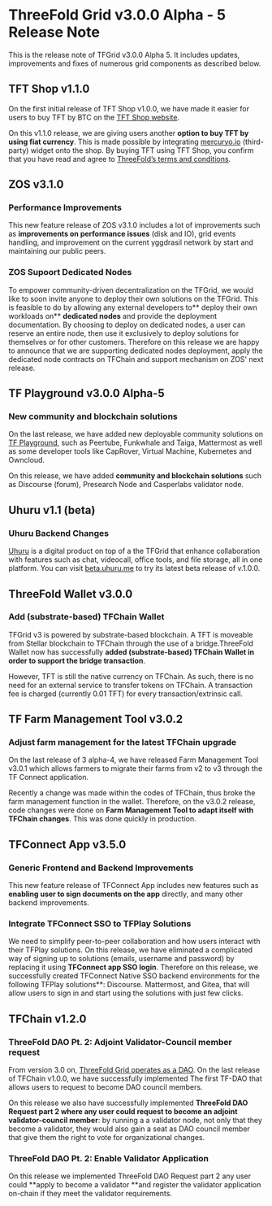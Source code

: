 # ThreeFold Grid v3.0.0 Alpha - 5 Release Note

This is the release note of TFGrid v3.0.0 Alpha 5. It includes updates, improvements and fixes of numerous grid components as described below.

## TFT Shop v1.1.0

On the first initial release of TFT Shop v1.0.0, we have made it easier for users to buy TFT by BTC on the [TFT Shop website](https://gettft.com/gettft/).

On this v1.1.0 release, we are giving users another **option to buy TFT by using fiat currency**. This is made possible by integrating [mercuryo.io](http://www.mercuryo.io/) (third-party) widget onto the shop. By buying TFT using TFT Shop, you confirm that you have read and agree to [ThreeFold’s terms and conditions](https://library.threefold.me/info/legal/#/legal__terms_conditions_gettft).


## ZOS v3.1.0

### Performance Improvements

This new feature release of ZOS v3.1.0 includes a lot of improvements such as **improvements on performance issues** (disk and IO), grid events handling, and improvement on the current yggdrasil network by start and maintaining our public peers.

### ZOS Supoort Dedicated Nodes

To empower community-driven decentralization on the TFGrid, we would like to soon invite anyone to deploy their own solutions on the TFGrid. This is feasible to do by allowing any external developers to** deploy their own workloads on** **dedicated nodes** and provide the deployment documentation. By choosing to deploy on dedicated nodes, a user can reserve an entire node, then use it exclusively to deploy solutions for themselves or for other customers. Therefore on this release we are happy to announce that we are supporting dedicated nodes deployment, apply the dedicated node contracts on TFChain and support mechanism on ZOS' next release.


## TF Playground v3.0.0 Alpha-5

### New community and blockchain solutions
On the last release, we have added new deployable community solutions on [TF Playground](https://play.grid.tf/#/), such as Peertube, Funkwhale and Taiga, Mattermost as well as some developer tools like CapRover, Virtual Machine, Kubernetes and Owncloud.

On this release, we have added **community and blockchain solutions** such as Discourse (forum), Presearch Node and Casperlabs validator node.

## Uhuru v1.1 (beta)

### Uhuru Backend Changes

[Uhuru](https://www.uhuru.me) is a digital product on top of a the TFGrid that enhance collaboration with features such as chat, videocall, office tools, and file storage, all in one platform. You can visit [beta.uhuru.me](https://beta.uhuru.me/) to try its latest beta release of v.1.0.0.


## ThreeFold Wallet v3.0.0

### Add (substrate-based) TFChain Wallet

TFGrid v3 is powered by substrate-based blockchain. A TFT is moveable from Stellar blockchain to TFChain through the use of a bridge.ThreeFold Wallet now has successfully **added (substrate-based) TFChain Wallet in order to support the bridge transaction**. 

However, TFT is still the native currency on TFChain. As such, there is no need for an external service to transfer tokens on TFChain. A transaction fee is charged (currently 0.01 TFT) for every transaction/extrinsic call. 

## TF Farm Management Tool v3.0.2

### Adjust farm management for the latest TFChain upgrade

On the last release of 3 alpha-4, we have released Farm Management Tool v3.0.1 which allows farmers to migrate their farms from v2 to v3 through the TF Connect application.

Recently a change was made within the codes of TFChain, thus broke the farm management function in the wallet. Therefore, on the v3.0.2 release, code changes were done on **Farm Management Tool to adapt itself with TFChain changes**. This was done quickly in production.

## TFConnect App v3.5.0

### Generic Frontend and Backend Improvements
This new feature release of TFConnect App includes new features such as **enabling user to sign documents on the app** directly, and many other backend improvements.

### Integrate TFConnect SSO to TFPlay Solutions

We need to simplify peer-to-peer collaboration and how users interact with their TFPlay solutions. On this release, we have eliminated a complicated way of signing up to solutions (emails, username and password) by replacing it using **TFConnect app SSO login**. Therefore on this release, we successfully created TFConnect Native SSO backend environments for the following TFPlay solutions**: Discourse. Mattermost, and Gitea, that will allow users to sign in and start using the solutions with just few clicks.

## TFChain v1.2.0

### ThreeFold DAO Pt. 2: Adjoint Validator-Council member request

From version 3.0 on, [ThreeFold Grid operates as a DAO](https://library.threefold.me/info/threefold#/tfgrid/threefold__dao). On the last release of TFChain v1.0.0,  we have successfully implemented The first TF-DAO that allows users to request to become DAO council members. 

On this release we also have successfully implemented **ThreeFold DAO Request part 2 where any user could request to become an adjoint validator-council member**: by running a a validator node, not only that they become a validator, they would also gain a seat as DAO council member that give them the right to vote for organizational changes.

### ThreeFold DAO Pt. 2: Enable Validator Application

On this release we implemented ThreeFold DAO Request part 2 any user could **apply to become a validator **and register the validator application on-chain if they meet the validator requirements.
